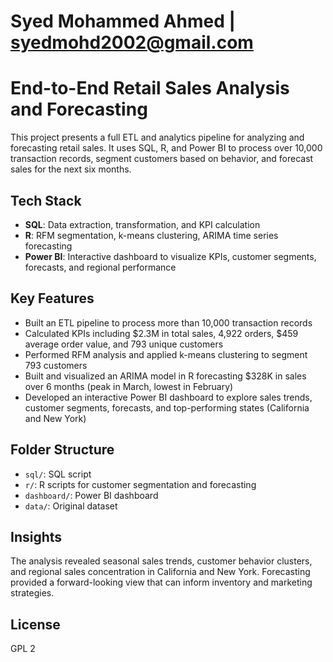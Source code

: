 # Syed Mohammed Ahmed | syedmohd2002@gmail.com

# End-to-End Retail Sales Analysis and Forecasting

This project presents a full ETL and analytics pipeline for analyzing and forecasting retail sales. It uses SQL, R, and Power BI to process over 10,000 transaction records, segment customers based on behavior, and forecast sales for the next six months.

## Tech Stack

- **SQL**: Data extraction, transformation, and KPI calculation  
- **R**: RFM segmentation, k-means clustering, ARIMA time series forecasting  
- **Power BI**: Interactive dashboard to visualize KPIs, customer segments, forecasts, and regional performance

## Key Features

- Built an ETL pipeline to process more than 10,000 transaction records  
- Calculated KPIs including $2.3M in total sales, 4,922 orders, $459 average order value, and 793 unique customers  
- Performed RFM analysis and applied k-means clustering to segment 793 customers  
- Built and visualized an ARIMA model in R forecasting $328K in sales over 6 months (peak in March, lowest in February)  
- Developed an interactive Power BI dashboard to explore sales trends, customer segments, forecasts, and top-performing states (California and New York)

## Folder Structure

- `sql/`: SQL script  
- `r/`: R scripts for customer segmentation and forecasting  
- `dashboard/`: Power BI dashboard 
- `data/`: Original dataset

## Insights

The analysis revealed seasonal sales trends, customer behavior clusters, and regional sales concentration in California and New York. Forecasting provided a forward-looking view that can inform inventory and marketing strategies.



## License
GPL 2
